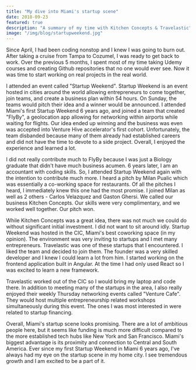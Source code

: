 ```yaml
---
title: "My dive into Miami's startup scene"
date: 2018-09-23
featured: true
description: "A summary of my time with Kitchen Concepts & Travelastic"
image: "/img/blog/startupweekend.jpg"
---
```



Since April, I had been coding nonstop and I knew I was going to burn out. After taking a cruise from Tampa to Cozumel, I was ready to get back to work. Over the previous 5 months, I spent most of my time taking Udemy courses and creating Github repositories that no one would ever see. Now it was time to start working on real projects in the real world. 

I attended an event called "Startup Weekend". Startup Weekend is an event hosted in cities around the world allowing entrepreneurs to come together, join teams, and create a business plan within 54 hours. On Sunday, the teams would pitch their idea and a winner would be announced. I attended Miami's first Startup Weekend 6 years ago, and joined a team that created "FlyBy", a geolocation app allowing for networking within airports while waiting for flights. Our idea ended up winning and the business was even was accepted into Venture Hive accelerator's first cohort. Unfortunately, the team disbanded because many of them already had established careers and did not have the time to devote to a side project. Overall, I enjoyed the experience and learned a lot.

I did not really contribute much to FlyBy because I was just a Biology graduate that didn't have much business acumen. 6 years later, I am an accountant with coding skills. So, I attended Startup Weekend again with the intention to contribute much more. I heard a pitch by Milan Pualic which was essentially a co-working space for restaurants. Of all the pitches I heard, I immediately knew this one had the most promise. I joined Milan as well as 2 others - Carlos Velazquez and Gaston Ghersi. We called our business Kitchen Concepts. Our skills were very complimentary, and we worked well together. Our pitch won.

While Kitchen Concepts was a great idea, there was not much we could do without significant initial investment. I did not want to sit around idly. Startup Weekend was hosted in the CIC, Miami's best coworking space (in my opinion). The environment was very inviting to startups and I met many entrepreneurs. Travelastic was one of these startups that I encountered. I liked the team and decided to join them. The founder was a very skilled developer and I knew I could learn a lot from him. I started working on the frontend application built in Angular. At the time I had only used React so I was excited to learn a new framework.

Travelastic worked out of the CIC so I would bring my laptop and code there. In addition to meeting many of the startups in the area, I also really enjoyed their weekly Thursday networking events called "Venture Cafe". They would host multiple entrepreneurship related workshops simultaneously during this event. The ones I was most interested in were related to startup financing.

Overall, Miami's startup scene looks promising. There are a lot of ambitious people here, but it seems like funding is much more difficult compared to the more established tech hubs like New York and San Francisco. Miami's biggest advantage is its proximity and connection to Central and South America. Ever since my first Startup Weekend in Miami 6 years ago, I've always had my eye on the startup scene in my home city. I see tremendous growth and I am excited to be a part of it.
